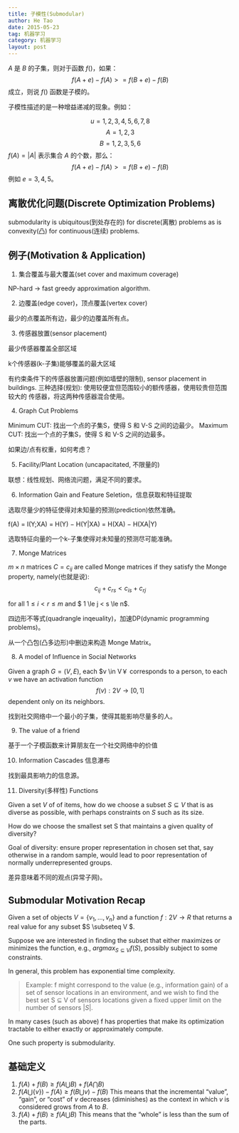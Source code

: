 ```yaml
---
title: 子模性(Submodular)
author: He Tao
date: 2015-05-23
tag: 机器学习
category: 机器学习
layout: post
---
```


$A$ 是 $B$ 的子集，则对于函数 $f()$，如果：
$$f(A+e)-f(A)>=f(B+e)-f(B)$$
成立，则说 $f()$ 函数是子模的。

子模性描述的是一种增益递减的现象。例如：

$$u={1,2,3,4,5,6,7,8}$$
$$A={1,2,3}$$
$$B={1,2,3,5,6}$$
$f(A)=|A|$ 表示集合 $A$ 的个数，那么：
$$f(A+e)-f(A)>=f(B+e)-f(B)$$
例如 $e={3,4,5}$。

<!--more-->

离散优化问题(Discrete Optimization Problems)
------------------

submodularity is ubiquitous(到处存在的) for discrete(离散) problems as is convexity(凸) for continuous(连续) problems.

例子(Motivation & Application)
-------------------------------

1. 集合覆盖与最大覆盖(set cover and maximum coverage)

NP-hard -> fast greedy approximation algorithm.

2. 边覆盖(edge cover)，顶点覆盖(vertex cover)

最少的点覆盖所有边，最少的边覆盖所有点。

3. 传感器放置(sensor placement)

最少传感器覆盖全部区域

k个传感器(k-子集)能够覆盖的最大区域

有约束条件下的传感器放置问题(例如墙壁的限制), sensor placement in buildings. 三种选择(规划): 使用较便宜但范围较小的额传感器，使用较贵但范围较大的
传感器，将这两种传感器混合使用。

4. Graph Cut Problems

Minimum CUT: 找出一个点的子集S，使得 S 和 V-S 之间的边最少。
Maximum CUT: 找出一个点的子集S，使得 S 和 V-S 之间的边最多。

如果边/点有权重，如何考虑？

5. Facility/Plant Location (uncapacitated, 不限量的)

联想：线性规划、网络流问题，满足不同的要求。

6. Information Gain and Feature Seletion，信息获取和特征提取

选取尽量少的特征使得对未知量的预测(prediction)依然准确。

f(A) = I(Y;XA) = H(Y) − H(Y|XA) = H(XA) − H(XA|Y)

选取特征向量的一个k-子集使得对未知量的预测尽可能准确。

7. Monge Matrices

$m \times n$ matrices $C = c_{ij}$ are called Monge matrices if they satisfy
the Monge property, namely(也就是说):
$$c_{ij}+ c_{rs} < c_{is} + c_{rj}$$

for all $1 \le i < r \le m$ and $ 1 \le j < s \le n$.

四边形不等式(quadrangle inqeuality)，加速DP(dynamic programming problems)。

从一个凸包(凸多边形)中删边来构造 Monge Matrix。

8. A model of Influence in Social Networks

Given a graph $G = (V,E)$, each $v \in V￥ corresponds to a person, to
each $v$ we have an activation function $$f(v): 2V \to [0,1]$$ dependent
only on its neighbors.

找到社交网络中一个最小的子集，使得其能影响尽量多的人。

9. The value of a friend

基于一个子模函数来计算朋友在一个社交网络中的价值

10. Information Cascades 信息瀑布

找到最具影响力的信息源。

11. Diversity(多样性) Functions

Given a set $V$ of of items, how do we choose a subset $S \subseteq V$ that is as diverse as possible, with perhaps constraints on $S$ such
as its size.

How do we choose the smallest set S that maintains a given quality of diversity?

Goal of diversity: ensure proper representation in chosen set that, say otherwise in a random sample, would lead to poor representation
of normally underrepresented groups.

差异意味着不同的观点(异常子网)。

Submodular Motivation Recap
----------------------------

Given a set of objects $V = \{ v_1,\dots,v_n \}$ and a function $f : 2V \to R$ that returns a real value for any subset $S \subseteq V $.

Suppose we are interested in finding the subset that either maximizes or minimizes the function, e.g., $argmax_{S \subseteq V}f(S)$,
possibly subject to some constraints.

In general, this problem has exponential time complexity.

> Example: f might correspond to the value (e.g., information gain) of a set of sensor locations in an environment, and we wish to find
> the best set S ⊆ V of sensors locations given a fixed upper limit on the number of sensors $|S|$.

In many cases (such as above) f has properties that make its optimization tractable to either exactly or approximately compute.

One such property is submodularity.

基础定义
--------

1. $f(A) + f(B) \ge f(A \bigcup B) + f(A \bigcap B)$
2. $f(A \bigcup \{v\}) − f(A) \ge f(B \bigcup {v}) − f(B)$
This means that the incremental “value”, “gain”, or “cost” of $v$
decreases (diminishes) as the context in which $v$ is considered grows from
$A$ to $B$.
3. $f(A) + f(B) \ge f(A\bigcup B)$
This means that the “whole” is less than the sum of the parts.

